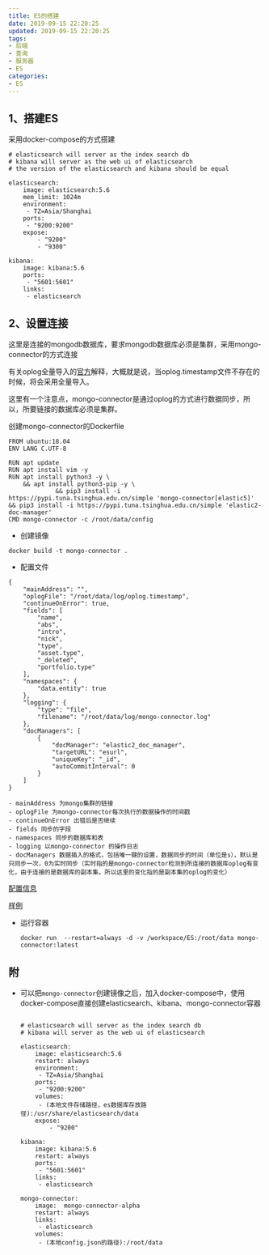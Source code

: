 ```yaml
---
title: ES的搭建
date: 2019-09-15 22:20:25
updated: 2019-09-15 22:20:25
tags:
- 后端
- 查询
- 服务器
- ES
categories:
- ES
---
```


## 1、搭建ES

采用docker-compose的方式搭建

```
# elasticsearch will server as the index search db
# kibana will server as the web ui of elasticsearch
# the version of the elasticsearch and kibana should be equal

elasticsearch:
    image: elasticsearch:5.6
    mem_limit: 1024m
    environment:
     - TZ=Asia/Shanghai
    ports:
     - "9200:9200"
    expose:
        - "9200"
        - "9300"

kibana:
    image: kibana:5.6
    ports:
     - "5601:5601"
    links:
     - elasticsearch
```

## 2、设置连接

这里是连接的mongodb数据库，要求mongodb数据库必须是集群，采用mongo-connector的方式连接

有关oplog全量导入的[官方](https://github.com/yougov/mongo-connector/wiki/Oplog-Progress-File)解释，大概就是说，当oplog.timestamp文件不存在的时候，将会采用全量导入。

这里有一个注意点，mongo-connector是通过oplog的方式进行数据同步，所以，所要链接的数据库必须是集群。

创建mongo-connector的Dockerfile

```
FROM ubuntu:18.04
ENV LANG C.UTF-8

RUN apt update
RUN apt install vim -y
RUN apt install python3 -y \
    && apt install python3-pip -y \
             && pip3 install -i https://pypi.tuna.tsinghua.edu.cn/simple 'mongo-connector[elastic5]' && pip3 install -i https://pypi.tuna.tsinghua.edu.cn/simple 'elastic2-doc-manager'
CMD mongo-connector -c /root/data/config
```

- 创建镜像

`docker build -t mongo-connector .`

- 配置文件

```
{
    "mainAddress": "",
    "oplogFile": "/root/data/log/oplog.timestamp",
    "continueOnError": true,
    "fields": [
        "name",
        "abs",
        "intro",
        "nick",
        "type",
        "asset.type",
        "_deleted",
        "portfolio.type"
    ],
    "namespaces": {
        "data.entity": true
    },
    "logging": {
        "type": "file",
        "filename": "/root/data/log/mongo-connector.log"
    },
    "docManagers": [
        {
            "docManager": "elastic2_doc_manager",
            "targetURL": "esurl",
            "uniqueKey": "_id",
            "autoCommitInterval": 0
        }
    ]
}

- mainAddress 为mongo集群的链接
- oplogFile 为mongo-connector每次执行的数据操作的时间戳
- continueOnError 出错后是否继续
- fields 同步的字段
- namespaces 同步的数据库和表
- logging 以mongo-connector 的操作日志
- docManagers 数据插入的格式，包括唯一键的设置，数据同步的时间（单位是s），默认是只同步一次，0为实时同步（实时指的是mongo-connector检测到所连接的数据库oplog有变化，由于连接的是数据库的副本集，所以这里的变化指的是副本集的oplog的变化）
```

[配置信息](https://github.com/yougov/mongo-connector/wiki/Configuration-Options)

[样例](https://github.com/yougov/mongo-connector/blob/master/mongo_connector/service/config.json)

- 运行容器

  `docker run  --restart=always -d -v /workspace/ES:/root/data mongo-connector:latest`

## 附

- 可以把`mongo-connector`创建镜像之后，加入docker-compose中，使用docker-compose直接创建elasticsearch、kibana、mongo-connector容器

  ```docker-compose
  
  # elasticsearch will server as the index search db
  # kibana will server as the web ui of elasticsearch
  
  elasticsearch:
      image: elasticsearch:5.6
      restart: always
      environment:
       - TZ=Asia/Shanghai
      ports:
       - "9200:9200"
      volumes:
       - (本地文件存储路径，es数据库存放路径):/usr/share/elasticsearch/data
      expose:
          - "9200"
  
  kibana:
      image: kibana:5.6
      restart: always
      ports:
       - "5601:5601"
      links:
       - elasticsearch
  
  mongo-connector:
      image:  mongo-connector-alpha
      restart: always
      links:
       - elasticsearch
      volumes:
       - (本地config.json的路径):/root/data
  ```

  